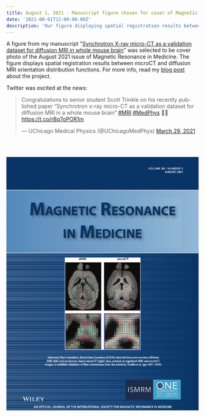 ```yaml
---
title: August 1, 2021 - Manuscript figure chosen for cover of Magnetic Resonance in Medicine
date: '2021-08-01T12:00:00.00Z'
description: 'Our figure displaying spatial registration results between microCT and diffusion MRI orientation distribution functions is featured on the August 2021 cover.'
---
```


A figure from my manuscript "[Synchrotron X-ray micro-CT as a validation dataset
for diffusion MRI in whole mouse
brain](https://onlinelibrary.wiley.com/doi/10.1002/mrm.28776)" was selected to
be cover photo of the August 2021 issue of Magnetic Resonance in Medicine.  The
figure displays spatial registration results between microCT and diffusion MRI
orientation distribution functions. For more info, read my [blog
post](/news/microct-papeer) about the project.

Twitter was excited at the news: 

<blockquote class="twitter-tweet"><p lang="en" dir="ltr">Congratulations to senior student Scott Trinkle on his recently published paper “Synchrotron x-ray micro-CT as a validation dataset for diffusion MRI in a whole mouse brain” <a href="https://twitter.com/hashtag/MRI?src=hash&amp;ref_src=twsrc%5Etfw">#MRI</a> <a href="https://twitter.com/hashtag/MedPhys?src=hash&amp;ref_src=twsrc%5Etfw">#MedPhys</a> 🎉📝 <a href="https://t.co/rBq7oPOR1m">https://t.co/rBq7oPOR1m</a></p>&mdash; UChicago Medical Physics (@UChicagoMedPhys) <a href="https://twitter.com/UChicagoMedPhys/status/1376600587018588166?ref_src=twsrc%5Etfw">March 29, 2021</a></blockquote> <script async src="https://platform.twitter.com/widgets.js" charset="utf-8"></script>

<pre> 

</pre>

![](cover.png)

